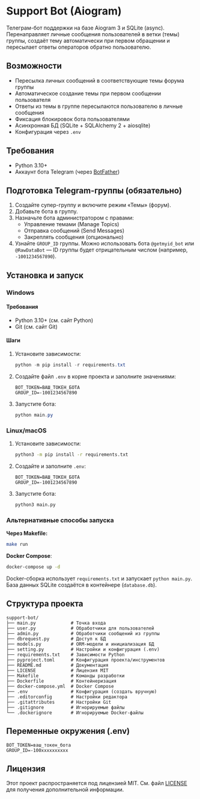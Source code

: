 ﻿# Support Bot (Aiogram)

Телеграм-бот поддержки на базе Aiogram 3 и SQLite (async). Перенаправляет личные сообщения пользователей в ветки (темы) группы, создаёт тему автоматически при первом обращении и пересылает ответы операторов обратно пользователю.

## Возможности

- Пересылка личных сообщений в соответствующие темы форума группы
- Автоматическое создание темы при первом сообщении пользователя
- Ответы из темы в группе пересылаются пользователю в личные сообщения
- Фиксация блокировок бота пользователями
- Асинхронная БД (SQLite + SQLAlchemy 2 + aiosqlite)
- Конфигурация через `.env`

## Требования

- Python 3.10+
- Аккаунт бота Telegram (через [BotFather](https://t.me/BotFather))

## Подготовка Telegram-группы (обязательно)

1. Создайте супер-группу и включите режим «Темы» (форум).
2. Добавьте бота в группу.
3. Назначьте бота администратором с правами:
   - Управление темами (Manage Topics)
   - Отправка сообщений (Send Messages)
   - Закреплять сообщения (опционально)
4. Узнайте `GROUP_ID` группы. Можно использовать бота `@getmyid_bot` или `@RawDataBot` — ID группы будет отрицательным числом (например, `-1001234567890`).

## Установка и запуск

### Windows

#### Требования
- Python 3.10+ (см. сайт Python)
- Git (см. сайт Git)

#### Шаги

1. Установите зависимости:
   ```powershell
   python -m pip install -r requirements.txt
   ```
2. Создайте файл `.env` в корне проекта и заполните значениями:
   ```env
   BOT_TOKEN=ВАШ_ТОКЕН_БОТА
   GROUP_ID=-1001234567890
   ```
3. Запустите бота:
   ```powershell
   python main.py
   ```

### Linux/macOS

1. Установите зависимости:
   ```bash
   python3 -m pip install -r requirements.txt
   ```
2. Создайте и заполните `.env`:
   ```env
   BOT_TOKEN=ВАШ_ТОКЕН_БОТА
   GROUP_ID=-1001234567890
   ```
3. Запустите бота:
   ```bash
   python3 main.py
   ```

### Альтернативные способы запуска

**Через Makefile:**
```bash
make run
```

**Docker Compose**:
```bash
docker-compose up -d
```

Docker-сборка использует `requirements.txt` и запускает `python main.py`. База данных SQLite создаётся в контейнере (`database.db`).

## Структура проекта

```
support-bot/
├── main.py             # Точка входа
├── user.py             # Обработчики для пользователей
├── admin.py            # Обработчики сообщений из группы
├── dbrequest.py        # Доступ к БД
├── models.py           # ORM-модели и инициализация БД
├── setting.py          # Настройки и конфигурация (.env)
├── requirements.txt    # Зависимости Python
├── pyproject.toml      # Конфигурация проекта/инструментов
├── README.md           # Документация
├── LICENSE             # Лицензия MIT
├── Makefile            # Команды разработки
├── Dockerfile          # Контейнеризация
├── docker-compose.yml  # Docker Compose
├── .env                # Конфигурация (создать вручную)
├── .editorconfig       # Настройки редактора
├── .gitattributes      # Настройки Git
├── .gitignore          # Игнорируемые файлы
└── .dockerignore       # Игнорируемые Docker-файлы
```

## Переменные окружения (.env)

```env
BOT_TOKEN=ваш_токен_бота
GROUP_ID=-100xxxxxxxxxx
```

## Лицензия

Этот проект распространяется под лицензией MIT. См. файл [LICENSE](LICENSE) для получения дополнительной информации.
